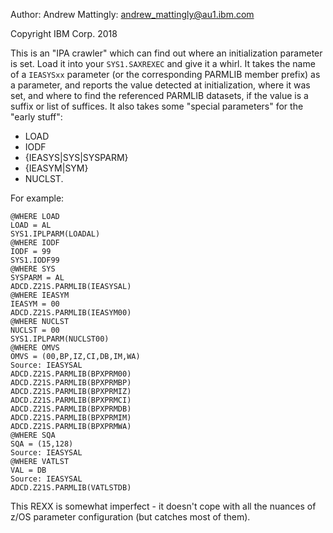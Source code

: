 Author: Andrew Mattingly: <andrew_mattingly@au1.ibm.com>

Copyright IBM Corp. 2018

This is an "IPA crawler" which can find out where an initialization parameter is set.  Load it into your `SYS1.SAXREXEC` and give it a whirl.  It takes the name of a `IEASYSxx` parameter (or the corresponding PARMLIB member prefix) as a parameter, and reports the value detected at
initialization, where it was set, and where to find the referenced PARMLIB datasets, if the value is a suffix or list of suffices.  It also takes some "special parameters" for the "early stuff":  
* LOAD
* IODF
* {IEASYS|SYS|SYSPARM}
* {IEASYM|SYM}
* NUCLST.

For example:

```
@WHERE LOAD        
LOAD = AL          
SYS1.IPLPARM(LOADAL)
@WHERE IODF
IODF = 99  
SYS1.IODF99
@WHERE SYS                
SYSPARM = AL              
ADCD.Z21S.PARMLIB(IEASYSAL)
@WHERE IEASYM              
IEASYM = 00                
ADCD.Z21S.PARMLIB(IEASYM00)
@WHERE NUCLST        
NUCLST = 00          
SYS1.IPLPARM(NUCLST00)
@WHERE OMVS                                    
OMVS = (00,BP,IZ,CI,DB,IM,WA)
Source: IEASYSAL
ADCD.Z21S.PARMLIB(BPXPRM00)                    
ADCD.Z21S.PARMLIB(BPXPRMBP)                    
ADCD.Z21S.PARMLIB(BPXPRMIZ)                    
ADCD.Z21S.PARMLIB(BPXPRMCI)                    
ADCD.Z21S.PARMLIB(BPXPRMDB)                    
ADCD.Z21S.PARMLIB(BPXPRMIM)                    
ADCD.Z21S.PARMLIB(BPXPRMWA)
@WHERE SQA                      
SQA = (15,128)
Source: IEASYSAL                    
@WHERE VATLST              
VAL = DB
Source: IEASYSAL
ADCD.Z21S.PARMLIB(VATLSTDB)
```

This REXX is somewhat imperfect - it doesn't cope with all the nuances of z/OS parameter configuration (but catches most of them).

